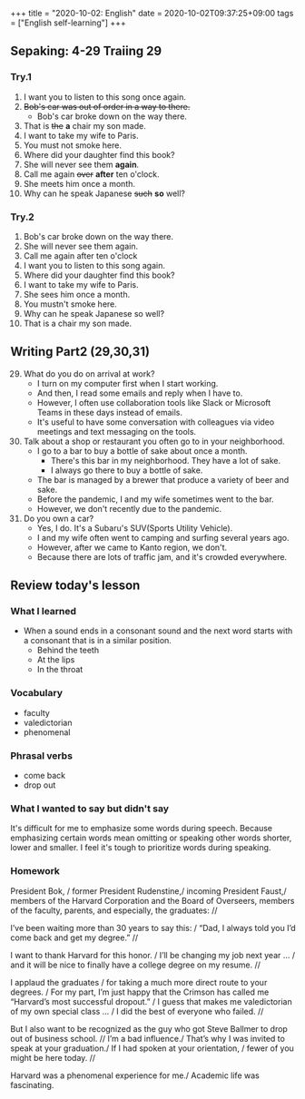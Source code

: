 +++
title =  "2020-10-02: English"
date = 2020-10-02T09:37:25+09:00
tags = ["English self-learning"]
+++

## Sepaking: 4-29 Traiing 29

### Try.1

1. I want you to listen to this song once again.
2. ~~Bob's car was out of order in a way to there.~~
    - Bob's car broke down on the way there.
3. That is ~~the~~ **a** chair my son made.
4. I want to take my wife to Paris.
5. You must not smoke here. 
6. Where did your daughter find this book?
7. She will never see them **again**.
8. Call me again ~~over~~ **after** ten o'clock.
9. She meets him once a month.
10. Why can he speak Japanese ~~such~~ **so** well?

### Try.2

1. Bob's car broke down on the way there.
2. She will never see them again.
3. Call me again after ten o'clock
4. I want you to listen to this song again.
5. Where did your daughter find this book?
6. I want to take my wife to Paris.
7. She sees him once a month.
8. You mustn't smoke here.
9. Why can he speak Japanese so well?
10. That is a chair my son made.

## Writing Part2 (29,30,31)

29. What do you do on arrival at work?
    - I turn on my computer first when I start working.
    - And then, I read some emails and reply when I have to.
    - However, I often use collaboration tools like Slack or Microsoft Teams in these days instead of emails.
    - It's useful to have some conversation with colleagues via video meetings and text messaging on the tools.
30. Talk about a shop or restaurant you often go to in your neighborhood.
    + I go to a bar to buy a bottle of sake about once a month.
        - There's this bar in my neighborhood. They have a lot of sake.
        - I always go there to buy a bottle of sake.
    - The bar is managed by a brewer that produce a variety of beer and sake.
    - Before the pandemic, I and my wife sometimes went to the bar.
    - However, we don't recently due to the pandemic.
32. Do you own a car?
    - Yes, I do. It's a Subaru's SUV(Sports Utility Vehicle).
    - I and my wife often went to camping and surfing several years ago.
    - However, after we came to Kanto region, we don't.
    - Because there are lots of traffic jam, and it's crowded everywhere.

## Review today's lesson

### What I learned

* When a sound ends in a consonant sound and the next word starts with a consonant that is in a similar position.
    - Behind the teeth
    - At the lips
    - In the throat

### Vocabulary

* faculty
* valedictorian
* phenomenal

### Phrasal verbs

* come back
* drop out

### What I wanted to say but didn't say

It's difficult for me to emphasize some words during speech.
Because emphasizing certain words mean omitting or speaking other words shorter, lower and smaller.
I feel it's tough to prioritize words during speaking.

### Homework

President Bok, / former President Rudenstine,/ incoming President Faust,/
members of the Harvard Corporation and the Board of Overseers,
members of the faculty, parents, and especially, the graduates: //

I’ve been waiting more than 30 years to say this: /
“Dad, I always told you I’d come back and get my degree.” //

I want to thank Harvard for this honor. /
I’ll be changing my job next year … /
and it will be nice to finally have a college degree on my resume. //

I applaud the graduates / for taking a much more direct route to your degrees. /
For my part, I’m just happy that the Crimson has called me “Harvard’s most successful dropout.” /
I guess that makes me valedictorian of my own special class … /
I did the best of everyone who failed. //

But I also want to be recognized as the guy who got Steve Ballmer to drop out of business school. //
I’m a bad influence./ That’s why I was invited to speak at your graduation./
If I had spoken at your orientation, / fewer of you might be here today. //

Harvard was a phenomenal experience for me./ Academic life was fascinating.

